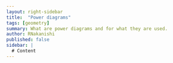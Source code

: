 ```yaml
---
layout: right-sidebar
title:  "Power diagrams"
tags: [geometry]
summary: What are power diagrams and for what they are used.
author: RNakanishi
published: false
sidebar: |
  # Content
---
```

